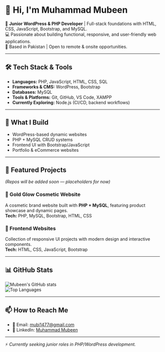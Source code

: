 # 👋 Hi, I'm Muhammad Mubeen

🎯 **Junior WordPress & PHP Developer** | Full-stack foundations with HTML, CSS, JavaScript, Bootstrap, and MySQL.  
💻 Passionate about building functional, responsive, and user-friendly web applications.  
📍 Based in Pakistan | Open to remote & onsite opportunities.  

---

## 🛠️ Tech Stack & Tools
- **Languages:** PHP, JavaScript, HTML, CSS, SQL  
- **Frameworks & CMS:** WordPress, Bootstrap  
- **Databases:** MySQL  
- **Tools & Platforms:** Git, GitHub, VS Code, XAMPP  
- **Currently Exploring:** Node.js (CI/CD, backend workflows)

---

## 🚀 What I Build
- WordPress-based dynamic websites  
- PHP + MySQL CRUD systems  
- Frontend UI with Bootstrap/JavaScript  
- Portfolio & eCommerce websites  

---

## 📌 Featured Projects
*(Repos will be added soon — placeholders for now)*  

### 🌟 Gold Glow Cosmetic Website
A cosmetic brand website built with **PHP + MySQL**, featuring product showcase and dynamic pages.  
**Tech:** PHP, MySQL, Bootstrap, HTML, CSS  

### 🎨 Frontend Websites
Collection of responsive UI projects with modern design and interactive components.  
**Tech:** HTML, CSS, JavaScript, Bootstrap  

---

## 📊 GitHub Stats
![Mubeen's GitHub stats](https://github-readme-stats.vercel.app/api?username=mubeen-2007&show_icons=true&theme=default)  
![Top Languages](https://github-readme-stats.vercel.app/api/top-langs/?username=mubeen-2007&layout=compact)  

---

## 📫 How to Reach Me
- 📧 Email: [mubi1477@gmail.com](mailto:mubi1477@gmail.com)  
- 💼 LinkedIn: [Muhammad Mubeen](https://www.linkedin.com/in/muhammad-mubeen-a9a41a352)  

---

⚡ *Currently seeking junior roles in PHP/WordPress development.*
